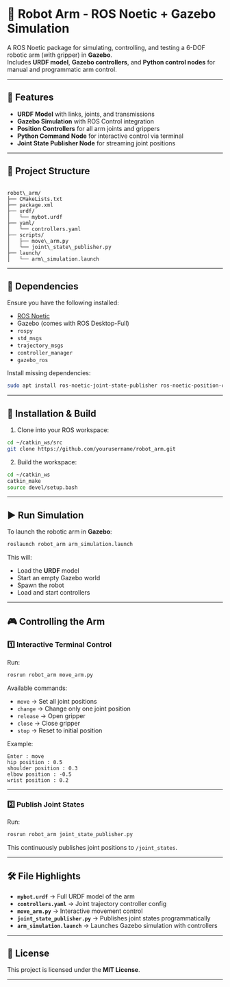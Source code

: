 # 🤖 Robot Arm - ROS Noetic + Gazebo Simulation

A ROS Noetic package for simulating, controlling, and testing a 6-DOF robotic arm (with gripper) in **Gazebo**.  
Includes **URDF model**, **Gazebo controllers**, and **Python control nodes** for manual and programmatic arm control.

---

## 📌 Features
- **URDF Model** with links, joints, and transmissions
- **Gazebo Simulation** with ROS Control integration
- **Position Controllers** for all arm joints and grippers
- **Python Command Node** for interactive control via terminal
- **Joint State Publisher Node** for streaming joint positions

---

## 📂 Project Structure
```

robot\_arm/
├── CMakeLists.txt
├── package.xml
├── urdf/
│   └── mybot.urdf
├── yaml/
│   └── controllers.yaml
├── scripts/
│   ├── move\_arm.py
│   └── joint\_state\_publisher.py
├── launch/
│   └── arm\_simulation.launch

````

---

## 🔧 Dependencies
Ensure you have the following installed:
- [ROS Noetic](http://wiki.ros.org/noetic/Installation)
- Gazebo (comes with ROS Desktop-Full)
- `rospy`
- `std_msgs`
- `trajectory_msgs`
- `controller_manager`
- `gazebo_ros`

Install missing dependencies:
```bash
sudo apt install ros-noetic-joint-state-publisher ros-noetic-position-controllers ros-noetic-controller-manager ros-noetic-gazebo-ros
````

---

## 🚀 Installation & Build

1. Clone into your ROS workspace:

```bash
cd ~/catkin_ws/src
git clone https://github.com/yourusername/robot_arm.git
```

2. Build the workspace:

```bash
cd ~/catkin_ws
catkin_make
source devel/setup.bash
```

---

## ▶️ Run Simulation

To launch the robotic arm in **Gazebo**:

```bash
roslaunch robot_arm arm_simulation.launch
```

This will:

* Load the **URDF** model
* Start an empty Gazebo world
* Spawn the robot
* Load and start controllers

---

## 🎮 Controlling the Arm

### 1️⃣ Interactive Terminal Control

Run:

```bash
rosrun robot_arm move_arm.py
```

Available commands:

* `move` → Set all joint positions
* `change` → Change only one joint position
* `release` → Open gripper
* `close` → Close gripper
* `stop` → Reset to initial position

Example:

```
Enter : move
hip position : 0.5
shoulder position : 0.3
elbow position : -0.5
wrist position : 0.2
```

---

### 2️⃣ Publish Joint States

Run:

```bash
rosrun robot_arm joint_state_publisher.py
```

This continuously publishes joint positions to `/joint_states`.

---

## 🛠 File Highlights

* **`mybot.urdf`** → Full URDF model of the arm
* **`controllers.yaml`** → Joint trajectory controller config
* **`move_arm.py`** → Interactive movement control
* **`joint_state_publisher.py`** → Publishes joint states programmatically
* **`arm_simulation.launch`** → Launches Gazebo simulation with controllers

---

## 📜 License

This project is licensed under the **MIT License**.

---


